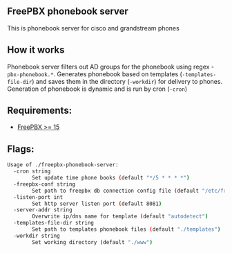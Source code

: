 ## FreePBX phonebook server

This is phonebook server for cisco and grandstream phones

## How it works

Phonebook server filters out AD groups for the phonebook using regex - `pbx-phonebook.*`. Generates phonebook based on templates (`-templates-file-dir`) and saves them in the directory (`-workdir`) for delivery to phones. Generation of phonebook is dynamic and is run by cron (`-cron`)

## Requirements:

* [FreePBX >= 15](https://www.freepbx.org)

## Flags:

```bash
Usage of ./freepbx-phonebook-server:
  -cron string
    	Set update time phone books (default "*/5 * * * *")
  -freepbx-conf string
    	Set path to freepbx db connection config file (default "/etc/freepbx.conf")
  -listen-port int
    	Set http server listen port (default 8081)
  -server-addr string
    	Overwrite ip/dns name for template (default "autodetect")
  -templates-file-dir string
    	Set path to templates phonebook files (default "./templates")
  -workdir string
    	Set working directory (default "./www")
```
